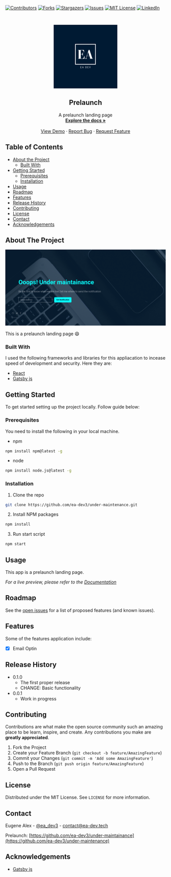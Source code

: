 
[![Contributors][contributors-shield]][contributors-url]
[![Forks][forks-shield]][forks-url]
[![Stargazers][stars-shield]][stars-url]
[![Issues][issues-shield]][issues-url]
[![MIT License][license-shield]][license-url]
[![LinkedIn][linkedin-shield]][linkedin-url]

<!-- PROJECT LOGO -->
<br />
<p align="center">
  <a href="https://github.com/ea-dev3">
    <img src="./src/assets/img/website-icon.png" alt="Logo" width="200" height="200">
  </a>

  <h2 align="center"> Prelaunch </h2>

  <p align="center">
    A prelaunch landing page 
    <br />
    <a href="https://github.com/ea-dev3/under-maintenance"><strong>Explore the docs »</strong></a>
    <br />
    <br />
    <a href="https://github.com/ea-dev3/under-maintenance">View Demo</a>
    ·
    <a href="https://github.com/ea-dev3/under-maintenance/issues">Report Bug</a>
    ·
    <a href="https://github.com/ea-dev3/under-maintenance/issues">Request Feature</a>
  </p>
</p>

<!-- TABLE OF CONTENTS -->

## Table of Contents

- [About the Project](#about-the-project)
  - [Built With](#built-with)
- [Getting Started](#getting-started)
  - [Prerequisites](#prerequisites)
  - [Installation](#installation)
- [Usage](#usage)
- [Roadmap](#roadmap)
- [Features](#features)
- [Release History](#releasehistory)
- [Contributing](#contributing)
- [License](#license)
- [Contact](#contact)
- [Acknowledgements](#acknowledgements)

<!-- ABOUT THE PROJECT -->

## About The Project

[![Product Name Screen Shot][product-screenshot]](https://example.com)

This is a prelaunch landing page :smile:

### Built With

I used the following frameworks and libraries for this appliacation to incease speed of development and security. Here they are:

- [React](https://reactjs.org)
- [Gatsby js](https://gatsbyjs.org)

<!-- GETTING STARTED -->

## Getting Started

To get started setting up the project locally. Follow guide below:

### Prerequisites

You need to install the following in your local machine.

- npm

```sh
npm install npm@latest -g
```

- node

```sh
npm install node.js@latest -g
```

### Installation

1. Clone the repo

```sh
git clone https://github.com/ea-dev3/under-maintenance.git
```

2. Install NPM packages

```sh
npm install
```

3. Run start script

```sh
npm start
```

<!-- USAGE EXAMPLES -->

## Usage

This app is a prelaunch landing page.

_For a live preview, please refer to the [Documentation](https://github.com/ea-dev3/under-maintenance)_

<!-- ROADMAP -->

## Roadmap

See the [open issues](https://github.com/ea-dev3/under-maintenance/issues) for a list of proposed features (and known issues).

<!-- Release History -->

## Features

Some of the features application include:

- [x] Email Optin

## Release History

- 0.1.0
  - The first proper release
  - CHANGE: Basic functionality
- 0.0.1
  - Work in progress

<!-- CONTRIBUTING -->

## Contributing

Contributions are what make the open source community such an amazing place to be learn, inspire, and create. Any contributions you make are **greatly appreciated**.

1. Fork the Project
2. Create your Feature Branch (`git checkout -b feature/AmazingFeature`)
3. Commit your Changes (`git commit -m 'Add some AmazingFeature'`)
4. Push to the Branch (`git push origin feature/AmazingFeature`)
5. Open a Pull Request

<!-- LICENSE -->

## License

Distributed under the MIT License. See `LICENSE` for more information.

<!-- CONTACT -->

## Contact

Eugene Alex - [@ea_dev3](https://twitter.com/ea_dev3) - contact@ea-dev.tech

Prelaunch: [https://github.com/ea-dev3/under-maintainance](https://github.com/ea-dev3/under-maintenance)

<!-- ACKNOWLEDGEMENTS -->

## Acknowledgements

- [Gatsby js](https://gatsbyjs.org)

<!-- MARKDOWN LINKS & IMAGES -->
<!-- https://www.markdownguide.org/basic-syntax/#reference-style-links -->

[contributors-shield]: https://img.shields.io/github/contributors/ea-dev3/under-maintenance.svg?style=flat-square
[contributors-url]: https://github.com/ea-dev3/under-maintenance/graphs/contributors
[forks-shield]: https://img.shields.io/github/forks/ea-dev3/under-maintenance.svg?style=flat-square
[forks-url]: https://github.com/ea-dev3/under-maintenance/network/members
[stars-shield]: https://img.shields.io/github/stars/ea-dev3/under-maintenance.svg?style=flat-square
[stars-url]: https://github.com/ea-dev3/under-maintenance/stargazers
[issues-shield]: https://img.shields.io/github/issues/ea-dev3/under-maintenance.svg?style=flat-square
[issues-url]: https://github.com/ea-dev3/under-maintenance/issues
[license-shield]: https://img.shields.io/github/license/ea-dev3/under-maintenance.svg?style=flat-square
[license-url]: https://github.com/ea-dev3/under-maintenance/blob/master/LICENSE.txt
[linkedin-shield]: https://img.shields.io/badge/-LinkedIn-black.svg?style=flat-square&logo=linkedin&colorB=555
[linkedin-url]: https://www.linkedin.com/in/ea-dev-1890a1195/
[product-screenshot]: ./src/assets/img/screenshot.png
